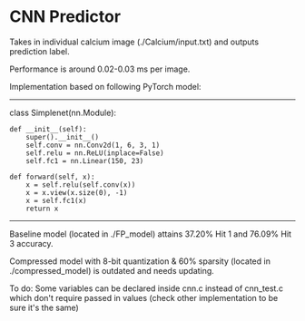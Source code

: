 # CNN Predictor

Takes in individual calcium image (./Calcium/input.txt) and outputs prediction label.

Performance is around 0.02-0.03 ms per image.

Implementation based on following PyTorch model:

---

class Simplenet(nn.Module):

    def __init__(self):
        super().__init__()
        self.conv = nn.Conv2d(1, 6, 3, 1)
        self.relu = nn.ReLU(inplace=False)
        self.fc1 = nn.Linear(150, 23)

    def forward(self, x):
        x = self.relu(self.conv(x))
        x = x.view(x.size(0), -1)
        x = self.fc1(x)
        return x

---

Baseline model (located in ./FP_model) attains 37.20% Hit 1 and 76.09% Hit 3 accuracy.

Compressed model with 8-bit quantization & 60% sparsity (located in ./compressed_model) is outdated and needs updating.

To do:
Some variables can be declared inside cnn.c instead of cnn_test.c which don't require passed in values (check other implementation to be sure it's the same)
